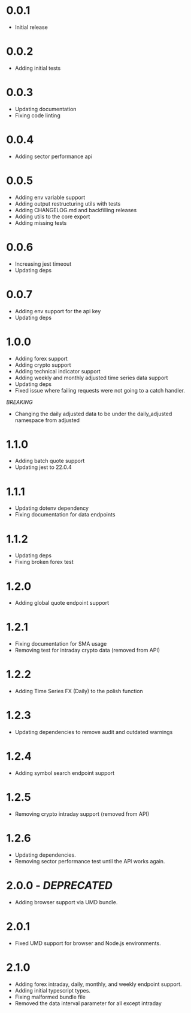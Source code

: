 # 0.0.1

- Initial release

# 0.0.2

- Adding initial tests

# 0.0.3

- Updating documentation
- Fixing code linting

# 0.0.4

- Adding sector performance api

# 0.0.5

- Adding env variable support
- Adding output restructuring utils with tests
- Adding CHANGELOG.md and backfilling releases
- Adding utils to the core export
- Adding missing tests

# 0.0.6

- Increasing jest timeout
- Updating deps

# 0.0.7

- Adding env support for the api key
- Updating deps

# 1.0.0

- Adding forex support
- Adding crypto support
- Adding technical indicator support
- Adding weekly and monthly adjusted time series data support
- Updating deps
- Fixed issue where failing requests were not going to a catch handler.

_BREAKING_

- Changing the daily adjusted data to be under the daily_adjusted namespace from
  adjusted

# 1.1.0

- Adding batch quote support
- Updating jest to 22.0.4

# 1.1.1

- Updating dotenv dependency
- Fixing documentation for data endpoints

# 1.1.2

- Updating deps
- Fixing broken forex test

# 1.2.0

- Adding global quote endpoint support

# 1.2.1

- Fixing documentation for SMA usage
- Removing test for intraday crypto data (removed from API)

# 1.2.2

- Adding Time Series FX (Daily) to the polish function

# 1.2.3

- Updating dependencies to remove audit and outdated warnings

# 1.2.4

- Adding symbol search endpoint support

# 1.2.5

- Removing crypto intraday support (removed from API)

# 1.2.6

- Updating dependencies.
- Removing sector performance test until the API works again.

# 2.0.0 - _DEPRECATED_

- Adding browser support via UMD bundle.

# 2.0.1

- Fixed UMD support for browser and Node.js environments.

# 2.1.0

- Adding forex intraday, daily, monthly, and weekly endpoint support.
- Adding initial typescript types.
- Fixing malformed bundle file
- Removed the data interval parameter for all except intraday

